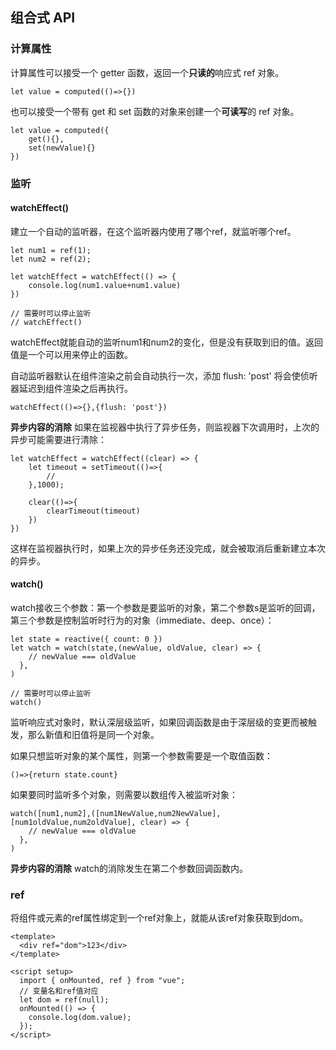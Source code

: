 组合式 API
---
### 计算属性
计算属性可以接受一个 getter 函数，返回一个**只读的**响应式 ref 对象。
```
let value = computed(()=>{})
```
也可以接受一个带有 get 和 set 函数的对象来创建一个**可读写**的 ref 对象。
```
let value = computed({
    get(){},
    set(newValue){}
})
```

### 监听
#### watchEffect()
建立一个自动的监听器，在这个监听器内使用了哪个ref，就监听哪个ref。
```
let num1 = ref(1);
let num2 = ref(2);

let watchEffect = watchEffect(() => {
    console.log(num1.value+num1.value)
})

// 需要时可以停止监听
// watchEffect() 
```
watchEffect就能自动的监听num1和num2的变化，但是没有获取到旧的值。返回值是一个可以用来停止的函数。

自动监听器默认在组件渲染之前会自动执行一次，添加 flush: 'post' 将会使侦听器延迟到组件渲染之后再执行。
```
watchEffect(()=>{},{flush: 'post'})
```


**异步内容的消除**
如果在监视器中执行了异步任务，则监视器下次调用时，上次的异步可能需要进行清除：
```
let watchEffect = watchEffect((clear) => {
    let timeout = setTimeout(()=>{
        //
    },1000);

    clear(()=>{
        clearTimeout(timeout)
    })
})
```
这样在监视器执行时，如果上次的异步任务还没完成，就会被取消后重新建立本次的异步。

#### watch()
watch接收三个参数：第一个参数是要监听的对象，第二个参数s是监听的回调，第三个参数是控制监听时行为的对象（immediate、deep、once）：
```
let state = reactive({ count: 0 })
let watch = watch(state,(newValue, oldValue, clear) => {
    // newValue === oldValue 
  },
)

// 需要时可以停止监听
watch()
```
监听响应式对象时，默认深层级监听，如果回调函数是由于深层级的变更而被触发，那么新值和旧值将是同一个对象。

如果只想监听对象的某个属性，则第一个参数需要是一个取值函数：
```
()=>{return state.count}
```
如果要同时监听多个对象，则需要以数组传入被监听对象：
```
watch([num1,num2],([num1NewValue,num2NewValue], [num1oldValue,num2oldValue], clear) => {
    // newValue === oldValue 
  },
)
```

**异步内容的消除**
watch的消除发生在第二个参数回调函数内。

### ref
将组件或元素的ref属性绑定到一个ref对象上，就能从该ref对象获取到dom。
```
<template>
  <div ref="dom">123</div>
</template>

<script setup>
  import { onMounted, ref } from "vue";
  // 变量名和ref值对应
  let dom = ref(null);
  onMounted(() => {
    console.log(dom.value);
  });
</script>
```
